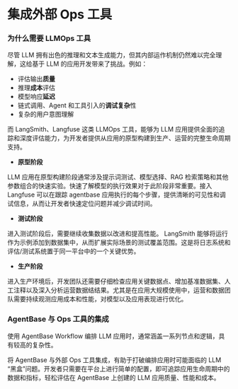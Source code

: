 # 集成外部 Ops 工具

### 为什么需要 LLMOps 工具

尽管 LLM 拥有出色的推理和文本生成能力，但其内部运作机制仍然难以完全理解，这给基于 LLM 的应用开发带来了挑战。例如：

* 评估输出**质量**
* 推理**成本**评估
* 模型响应**延迟**
* 链式调用、Agent 和工具引入的**调试复杂**性
* 复杂的用户意图理解

而 LangSmith、Langfuse 这类 LLMOps 工具，能够为 LLM 应用提供全面的追踪和深度评估能力，为开发者提供从应用的原型构建到生产、运营的完整生命周期支持。

* **原型阶段**

LLM 应用在原型构建阶段通常涉及提示词测试、模型选择、RAG 检索策略和其他参数组合的快速实验。快速了解模型的执行效果对于此阶段非常重要。接入 Langfuse 可以在跟踪 agentbase 应用执行的每个步骤，提供清晰的可见性和调试信息，从而让开发者快速定位问题并减少调试时间。

* **测试阶段**

进入测试阶段后，需要继续收集数据以改进和提高性能。 LangSmith 能够将运行作为示例添加到数据集中，从而扩展实际场景的测试覆盖范围。这是将日志系统和评估/测试系统置于同一平台中的一个关键优势。

* **生产阶段**

进入生产环境后，开发团队还需要仔细检查应用关键数据点、增加基准数据集、人工注释以及深入分析运营数据结结果。尤其是在应用大规模使用中，运营和数据团队需要持续观测应用成本和性能，对模型以及应用表现进行优化。

### AgentBase 与 Ops 工具的集成

使用 AgentBase Workflow 编排 LLM 应用时，通常涵盖一系列节点和逻辑，具有较高的复杂性。

将 AgentBase 与外部 Ops 工具集成，有助于打破编排应用时可能面临的 LLM “黑盒”问题。开发者只需要在平台上进行简单的配置，即可追踪应用生命周期中的数据和指标，轻松评估在 AgentBase 上创建的 LLM 应用质量、性能和成本。
